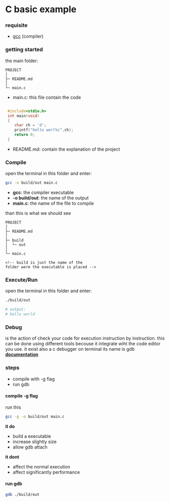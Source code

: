 

# C basic example


### requisite
- [gcc](https://gcc.gnu.org/) (compiler)

### getting started

the main folder:

```
PROJECT
│ 
├─ README.md
│ 
└─ main.c

```

- main.c: this file contain the code

```c

 #include<stdio.h>
 int main(void)
 {
    char ch = 'd';
    printf("hello worl%c",ch);
    return 0;
 }

```

- README.md: contain the explanation of the project


### Compile

open the terminal in this folder and enter:

```sh
gcc -o build/out main.c
```

- **gcc**: the compiler executable
- **-o build/out**: the name of the output
- **main.c**: the name of the file to compile

than this is what we should see
```
PROJECT
│ 
├─ README.md
│ 
├─ build
│  └─ out
│ 
└─ main.c

<!-- build is just the name of the 
folder were the executable is placed -->

```

### Execute/Run

open the terminal in this folder and enter:

```sh
./build/out

# output:
# hello world 

```

### Debug
is the action of check your code for execution instruction by instruction.
this can be done using different tools becouse it integrate wiht the code editor you use.
it exist also a c debugger on terminal its name is gdb **[documentation](https://web.eecs.umich.edu/~sugih/pointers/summary.html)**

### steps
- compile with -g flag
- run gdb


#### compile -g flag
run this
```sh
gcc -g -o build/out main.c
```
**it do**
- build a executable
- increase slightly size
- allow gdb attach

**it dont**
- affect the normal execution
- affect significantly performance

#### run gdb

```sh
gdb ./build/out
```




